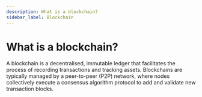 ```yaml
---
description: What is a blockchain?
sidebar_label: Blockchain
---
```

# What is a blockchain?

A blockchain is a decentralised, immutable ledger that facilitates the process of recording transactions and tracking assets. Blockchains are typically managed by a peer-to-peer (P2P) network, where nodes collectively execute a consensus algorithm protocol to add and validate new transaction blocks.

